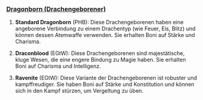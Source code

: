 
### [**Dragonborn (Drachengeborener)**](https://dnd5e.wikidot.com/lineage:dragonborn)  

1. **Standard Dragonborn** (PHB): Diese Drachengeborenen haben eine angeborene Verbindung zu einem Drachentyp (wie Feuer, Eis, Blitz) und können dessen Atemwaffe verwenden. Sie erhalten Boni auf Stärke und Charisma.
      
2. **Draconblood** (EGtW): Diese Drachengeborenen sind majestätische, kluge Wesen, die eine engere Bindung zu Magie haben. Sie erhalten Boni auf Charisma und Intelligenz.
      
3. **Ravenite** (EGtW): Diese Variante der Drachengeborenen ist robuster und kampffreudiger. Sie haben Boni auf Stärke und Konstitution und können sich in den Kampf stürzen, um Vergeltung zu üben.